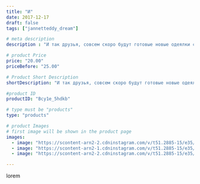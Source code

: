 ```yaml
---
title: "И"
date: 2017-12-17
draft: false
tags: ["jannetteddy_dream"]

# meta description
description : "И так друзья, совсем скоро будут готовые новые одеялки с собачками 🐕🐩🐶но уже сейчас можно забронировать предзаказ!🎄❄️До Нового Нода осталось всего лишь две неде"

# product Price
price: "20.00"
priceBefore: "25.00"

# Product Short Description
shortDescription: "И так друзья, совсем скоро будут готовые новые одеялки с собачками 🐕🐩🐶но уже сейчас можно забронировать предзаказ!🎄❄️До Нового Нода осталось всего лишь две недели!!! Готовим подарки🎁сейчас!Всем доброго утро!!!❄️Новогодние скидки на все одеяла и подушки //-10%🎄 до конца года!😘#акция #скидки #праздниккнамприходит #скороновыйгод #новыйгод #подарки #пледомир_by_jannettildadream #одеялоручнойработы #плюшевоеодеяло #своимируками #ручнаяработа #хендмейд #плед #одеялонавыписку #одеялодлядевочки #одеялодляноворожденного #одеялодлядетей #пледручнойработы #скороновыйгод #праздниккнамприходит #новогодниеподарки #назаказ"

#product ID
productID: "Bcy1e_5hdkb"

# type must be "products"
type: "products"

# product Images
# first image will be shown in the product page
images:
  - image: "https://scontent-arn2-2.cdninstagram.com/v/t51.2885-15/e35/25024327_307318623119948_535574970042941440_n.jpg?_nc_ht=scontent-arn2-2.cdninstagram.com&_nc_cat=108&_nc_ohc=2siT88H5atsAX-6IBek&se=7&tp=1&oh=180d3939244c473fcbac5383f22f736e&oe=605A1A78&ig_cache_key=MTY3MTYzMzA4NjY1Nzc5NTQ1Ng%3D%3D.2"
  - image: "https://scontent-arn2-1.cdninstagram.com/v/t51.2885-15/e35/25023825_183776635537067_2867936662120300544_n.jpg?_nc_ht=scontent-arn2-1.cdninstagram.com&_nc_cat=111&_nc_ohc=Ns6HJaKSwx0AX_aOKkb&se=7&tp=1&oh=18799e09e5bf4289ecdc752e1d228a52&oe=605CBA02&ig_cache_key=MTY3MTYzMzExNDE3MjQzMDE4Mg%3D%3D.2"
  - image: "https://scontent-arn2-2.cdninstagram.com/v/t51.2885-15/e35/24845980_1981644582083444_227416482508701696_n.jpg?_nc_ht=scontent-arn2-2.cdninstagram.com&_nc_cat=108&_nc_ohc=zsomMpgs0HsAX9d1-wY&se=7&tp=1&oh=fc103d9e37e8668184a28c3aee8457cd&oe=605A9E4B&ig_cache_key=MTY3MTYzMzExNDIzOTM3MzI3Nw%3D%3D.2"

---
```

lorem
